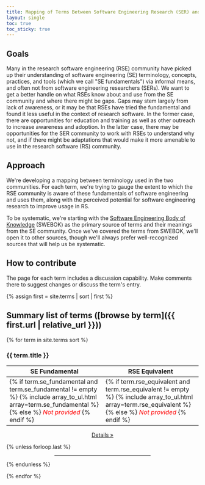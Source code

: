 ```yaml
---
title: Mapping of Terms Between Software Engineering Research (SER) and Research Software Engineering (RSE)
layout: single
toc: true
toc_sticky: true
---
```


## Goals

Many in the research software engineering (RSE) community have picked up their understanding of software engineering (SE) terminology, concepts, practices, and tools (which we call "SE fundamentals") via informal means, and often not from software engineering researchers (SERs).  We want to get a better handle on what RSEs know about and use from the SE community and where there might be gaps.  Gaps may stem largely from lack of awareness, or it may be that RSEs have tried the fundamental and found it less useful in the context of research software.  In the former case, there are opportunities for education and training as well as other outreach to increase awareness and adoption. In the latter case, there may be opportunities for the SER community to work with RSEs to understand why not, and if there might be adaptations that would make it more amenable to use in the research software (RS) community.

## Approach

We're developing a mapping between terminology used in the two communities.  For each term, we're trying to gauge the extent to which the RSE community is aware of these fundamentals of software engineering and uses them, along with the perceived potential for software engineering research to improve usage in RS.

To be systematic, we're starting with the [Software Engineering Body of Knowledge](https://www.computer.org/education/bodies-of-knowledge/software-engineering) (SWEBOK) as the primary source of terms and their meanings from the SE community.  Once we've covered the terms from SWEBOK, we'll open it to other sources, though we'll always prefer well-recognized sources that will help us be systematic.

## How to contribute

The page for each term includes a discussion capability.  Make comments there to suggest changes or discuss the term's entry.

{% assign first = site.terms | sort | first %}
## Summary list of terms ([browse by term]({{ first.url | relative_url }}))

{% for term in site.terms sort %}
<section style="margin-top:1em">
<h3>{{ term.title }}</h3>
<table style="display:table">
    <thead>
    <tr>
        <th style="width:50%">SE Fundamental</th>
        <th style="width:50%">RSE Equivalent</th>
    </tr>
    </thead>
    <tbody>
    <tr>
        <td>{% if term.se_fundamental and term.se_fundamental != empty %}
                {% include array_to_ul.html array=term.se_fundamental %}
            {% else %}
                <em style="color:red">Not provided</em>
            {% endif %}
        </td>
        <td>{% if term.rse_equivalent and term.rse_equivalent != empty %}
                {% include array_to_ul.html array=term.rse_equivalent %}
            {% else %}
                <em style="color:red">Not provided</em>
            {% endif %}
        </td>
    </tr>
    </tbody>
</table>

<p align="center">
<a class="btn btn--primary btn--small" href="{{ term.url | relative_url }}">Details »</a>
</p>

{% unless forloop.last %}
  <hr style="width:50%; margin-left:auto; margin-right:auto; margin-top: 1em">
{% endunless %}

</section>

{% endfor %}
